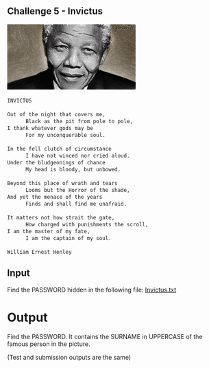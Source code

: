 ## Challenge 5 - Invictus

![](05-nelson-mandela.jpg)

```
INVICTUS

Out of the night that covers me,
      Black as the pit from pole to pole,
I thank whatever gods may be
      For my unconquerable soul.

In the fell clutch of circumstance
      I have not winced nor cried aloud.
Under the bludgeonings of chance
      My head is bloody, but unbowed.

Beyond this place of wrath and tears
      Looms but the Horror of the shade,
And yet the menace of the years
      Finds and shall find me unafraid.

It matters not how strait the gate,
      How charged with punishments the scroll,
I am the master of my fate,
      I am the captain of my soul.

William Ernest Henley
```

## Input

Find the PASSWORD hidden in the following file: [Invictus.txt](Invictus.txt)

# Output

Find the PASSWORD. It contains the SURNAME in UPPERCASE of the famous person in the picture.

(Test and submission outputs are the same)